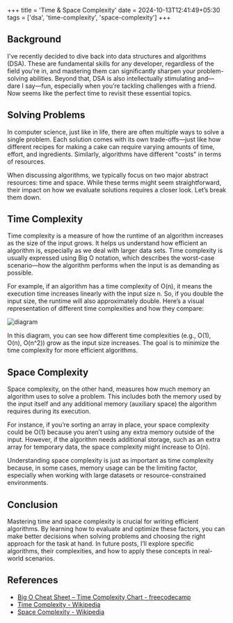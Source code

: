 +++
title = 'Time & Space Complexity'
date = 2024-10-13T12:41:49+05:30
tags = ['dsa', 'time-complexity', 'space-complexity']
+++

## Background

I've recently decided to dive back into data structures and algorithms (DSA). These are fundamental skills for any developer, regardless of the field you're in, and mastering them can significantly sharpen your problem-solving abilities. Beyond that, DSA is also intellectually stimulating and—dare I say—fun, especially when you’re tackling challenges with a friend. Now seems like the perfect time to revisit these essential topics.

## Solving Problems

In computer science, just like in life, there are often multiple ways to solve a single problem. Each solution comes with its own trade-offs—just like how different recipes for making a cake can require varying amounts of time, effort, and ingredients. Similarly, algorithms have different "costs" in terms of resources.

When discussing algorithms, we typically focus on two major abstract resources: time and space. While these terms might seem straightforward, their impact on how we evaluate solutions requires a closer look. Let’s break them down.

## Time Complexity

Time complexity is a measure of how the runtime of an algorithm increases as the size of the input grows. It helps us understand how efficient an algorithm is, especially as we deal with larger data sets. Time complexity is usually expressed using Big O notation, which describes the worst-case scenario—how the algorithm performs when the input is as demanding as possible.

For example, if an algorithm has a time complexity of O(n), it means the execution time increases linearly with the input size n. So, if you double the input size, the runtime will also approximately double. Here’s a visual representation of different time complexities and how they compare:

![diagram](https://upload.wikimedia.org/wikipedia/commons/7/7e/Comparison_computational_complexity.svg)

In this diagram, you can see how different time complexities (e.g., O(1), O(n), O(n^2)) grow as the input size increases. The goal is to minimize the time complexity for more efficient algorithms.

## Space Complexity

Space complexity, on the other hand, measures how much memory an algorithm uses to solve a problem. This includes both the memory used by the input itself and any additional memory (auxiliary space) the algorithm requires during its execution.

For instance, if you’re sorting an array in place, your space complexity could be O(1) because you aren’t using any extra memory outside of the input. However, if the algorithm needs additional storage, such as an extra array for temporary data, the space complexity might increase to O(n).

Understanding space complexity is just as important as time complexity because, in some cases, memory usage can be the limiting factor, especially when working with large datasets or resource-constrained environments.

## Conclusion

Mastering time and space complexity is crucial for writing efficient algorithms. By learning how to evaluate and optimize these factors, you can make better decisions when solving problems and choosing the right approach for the task at hand. In future posts, I’ll explore specific algorithms, their complexities, and how to apply these concepts in real-world scenarios.

## References

- [Big O Cheat Sheet – Time Complexity Chart - freecodecamp](https://www.freecodecamp.org/news/big-o-cheat-sheet-time-complexity-chart/)
- [Time Complexity - Wikipedia](https://en.wikipedia.org/wiki/Time_complexity)
- [Space Complexity - Wikipedia](https://en.wikipedia.org/wiki/Space_complexity)
